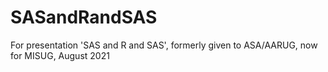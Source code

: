 # SASandRandSAS
For presentation 'SAS and R and SAS', formerly given to ASA/AARUG, now for MISUG, August 2021
